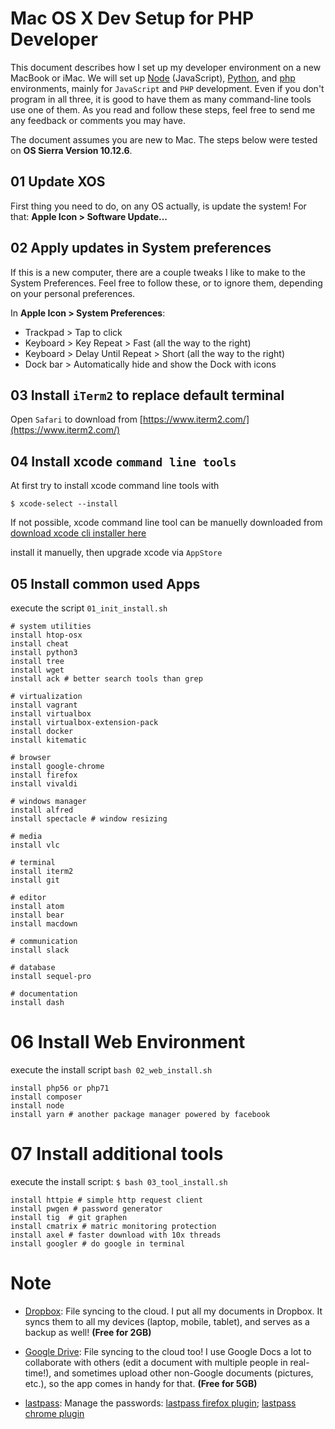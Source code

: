 # Mac OS X Dev Setup for PHP Developer

This document describes how I set up my developer environment on a new MacBook or iMac. We will set up [Node](http://nodejs.org/) (JavaScript), [Python](http://www.python.org/), and [php](http://php.net) environments, mainly for `JavaScript` and `PHP` development. Even if you don't program in all three, it is good to have them as many command-line tools use one of them. As you read  and follow these steps, feel free to send me any feedback or comments you may have.

The document assumes you are new to Mac. The steps below were tested on **OS Sierra Version 10.12.6**.

## 01 Update XOS

First thing you need to do, on any OS actually, is update the system! For that: **Apple Icon > Software Update...**

## 02 Apply updates in System preferences

If this is a new computer, there are a couple tweaks I like to make to the System Preferences. Feel free to follow these, or to ignore them, depending on your personal preferences.

In **Apple Icon > System Preferences**:

- Trackpad > Tap to click
- Keyboard > Key Repeat > Fast (all the way to the right)
- Keyboard > Delay Until Repeat > Short (all the way to the right)
- Dock bar > Automatically hide and show the Dock with icons


## 03 Install `iTerm2` to replace default terminal
Open `Safari` to download from [https://www.iterm2.com/](https://www.iterm2.com/)

## 04 Install xcode `command line tools`
At first try to install xcode command line tools with

`$ xcode-select --install`

If not possible, xcode command line tool can be manuelly downloaded from
[download xcode cli installer here](https://developer.apple.com/download/more/)

install it manuelly, then upgrade xcode via `AppStore`

## 05 Install common used Apps
execute the script `01_init_install.sh`

```
# system utilities
install htop-osx
install cheat
install python3
install tree
install wget
install ack # better search tools than grep

# virtualization
install vagrant
install virtualbox
install virtualbox-extension-pack
install docker
install kitematic

# browser
install google-chrome
install firefox
install vivaldi

# windows manager
install alfred
install spectacle # window resizing

# media
install vlc

# terminal
install iterm2
install git

# editor
install atom
install bear
install macdown

# communication
install slack

# database
install sequel-pro

# documentation
install dash
```
# 06 Install Web Environment
execute the install script `bash 02_web_install.sh`
```
install php56 or php71
install composer
install node
install yarn # another package manager powered by facebook
```

# 07 Install additional tools
execute the install script:
`$ bash 03_tool_install.sh`
```
install httpie # simple http request client
install pwgen # password generator
install tig  # git graphen
install cmatrix # matric monitoring protection
install axel # faster download with 10x threads
install googler # do google in terminal

```

# Note
- [Dropbox](https://www.dropbox.com/): File syncing to the cloud. I put all my documents in Dropbox. It syncs them to all my devices (laptop, mobile, tablet), and serves as a backup as well! **(Free for 2GB)**

- [Google Drive](https://drive.google.com/): File syncing to the cloud too! I use Google Docs a lot to collaborate with others (edit a document with multiple people in real-time!), and sometimes upload other non-Google documents (pictures, etc.), so the app comes in handy for that. **(Free for 5GB)**

- [lastpass](https://www.lastpass.com/enfUfi6rz6RIaAlTqEALw_wcB): Manage the passwords: [lastpass firefox plugin](https://addons.mozilla.org/de/firefox/addon/lastpass-password-manager/); [lastpass chrome plugin](https://chrome.google.com/webstore/detail/lastpass-free-password-ma/hdokiejnpimakedhajhdlcegeplioahd?hl=de)
